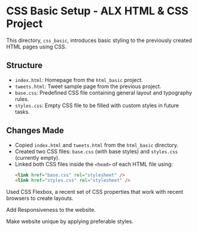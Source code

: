 # CSS Basic Setup - ALX HTML & CSS Project

This directory, `css_basic`, introduces basic styling to the previously created HTML pages using CSS.

## Structure

- `index.html`: Homepage from the `html_basic` project.
- `tweets.html`: Tweet sample page from the previous project.
- `base.css`: Predefined CSS file containing general layout and typography rules.
- `styles.css`: Empty CSS file to be filled with custom styles in future tasks.

## Changes Made

- Copied `index.html` and `tweets.html` from the `html_basic` directory.
- Created two CSS files: `base.css` (with base styles) and `styles.css` (currently empty).
- Linked both CSS files inside the `<head>` of each HTML file using:
  ```html
  <link href="base.css" rel="stylesheet" />
  <link href="styles.css" rel="stylesheet" />
  ```

Used CSS Flexbox, a recent set of CSS properties that work with recent browsers to create layouts.

Add Responsiveness to the website.

Make website unique by applying preferable styles.
